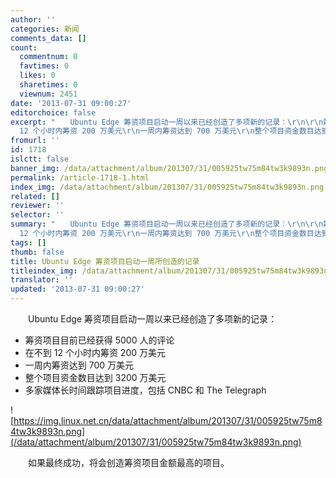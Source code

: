 ```yaml
---
author: ''
categories: 新闻
comments_data: []
count:
  commentnum: 0
  favtimes: 0
  likes: 0
  sharetimes: 0
  viewnum: 2451
date: '2013-07-31 09:00:27'
editorchoice: false
excerpt: "　　Ubuntu Edge 筹资项目启动一周以来已经创造了多项新的记录：\r\n\r\n筹资项目目前已经获得 5000 人的评论\r\n在不到
  12 个小时内筹资 200 万美元\r\n一周内筹资达到 700 万美元\r\n整个项目资金数目达到 3200 万美元\r\n多家媒体长 ..."
fromurl: ''
id: 1718
islctt: false
banner_img: /data/attachment/album/201307/31/005925tw75m84tw3k9893n.png
permalink: /article-1718-1.html
index_img: /data/attachment/album/201307/31/005925tw75m84tw3k9893n.png
related: []
reviewer: ''
selector: ''
summary: "　　Ubuntu Edge 筹资项目启动一周以来已经创造了多项新的记录：\r\n\r\n筹资项目目前已经获得 5000 人的评论\r\n在不到
  12 个小时内筹资 200 万美元\r\n一周内筹资达到 700 万美元\r\n整个项目资金数目达到 3200 万美元\r\n多家媒体长 ..."
tags: []
thumb: false
title: Ubuntu Edge 筹资项目启动一周所创造的记录
titleindex_img: /data/attachment/album/201307/31/005925tw75m84tw3k9893n.png
translator: ''
updated: '2013-07-31 09:00:27'
---
```


　　Ubuntu Edge 筹资项目启动一周以来已经创造了多项新的记录：


* 筹资项目目前已经获得 5000 人的评论
* 在不到 12 个小时内筹资 200 万美元
* 一周内筹资达到 700 万美元
* 整个项目资金数目达到 3200 万美元
* 多家媒体长时间跟踪项目进度，包括 CNBC 和 The Telegraph


![https://img.linux.net.cn/data/attachment/album/201307/31/005925tw75m84tw3k9893n.png](/data/attachment/album/201307/31/005925tw75m84tw3k9893n.png)


　　如果最终成功，将会创造筹资项目金额最高的项目。